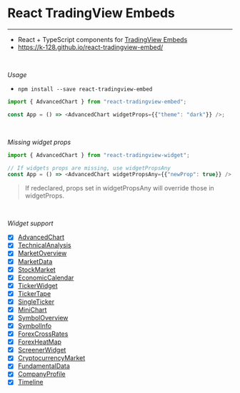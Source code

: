 # React TradingView Embeds
---
- React + TypeScript components for [TradingView Embeds](https://www.tradingview.com/widget/)
- <https://k-128.github.io/react-tradingview-embed/>

<br />

*Usage*
- `npm install --save react-tradingview-embed`

```ts
import { AdvancedChart } from "react-tradingview-embed";

const App = () => <AdvancedChart widgetProps={{"theme": "dark"}} />;
```

<br />

*Missing widget props*
```ts
import { AdvancedChart } from "react-tradingview-widget";

// If widgets props are missing, use widgetPropsAny
const App = () => <AdvancedChart widgetPropsAny={{"newProp": true}} />;
```

> If redeclared, props set in widgetPropsAny will override those in widgetProps.

<br />

*Widget support*
- [x] [AdvancedChart](<https://www.tradingview.com/widget/advanced-chart/>)
- [x] [TechnicalAnalysis](<https://www.tradingview.com/widget/technical-analysis/>)
- [x] [MarketOverview](<https://www.tradingview.com/widget/market-overview/>)
- [x] [MarketData](<https://www.tradingview.com/widget/market-quotes/>)
- [x] [StockMarket](<https://www.tradingview.com/widget/market-movers/>)
- [x] [EconomicCalendar](<https://www.tradingview.com/widget/economic-calendar/>)
- [x] [TickerWidget](<https://www.tradingview.com/widget/ticker/>)
- [x] [TickerTape](<https://www.tradingview.com/widget/ticker-tape/>)
- [x] [SingleTicker](<https://www.tradingview.com/widget/single-ticker/>)
- [x] [MiniChart](<https://www.tradingview.com/widget/mini-chart/>)
- [x] [SymbolOverview](<https://www.tradingview.com/widget/symbol-overview/>)
- [x] [SymbolInfo](<https://www.tradingview.com/widget/symbol-info/>)
- [x] [ForexCrossRates](<https://www.tradingview.com/widget/forex-cross-rates/>)
- [x] [ForexHeatMap](<https://www.tradingview.com/widget/forex-heat-map/>)
- [x] [ScreenerWidget](<https://www.tradingview.com/widget/screener/>)
- [x] [CryptocurrencyMarket](<https://www.tradingview.com/widget/crypto-mkt-screener/>)
- [x] [FundamentalData](<https://www.tradingview.com/widget/fundamental-data/>)
- [x] [CompanyProfile](<https://www.tradingview.com/widget/symbol-profile/>)
- [x] [Timeline](<https://www.tradingview.com/widget/timeline/>)

<br />
